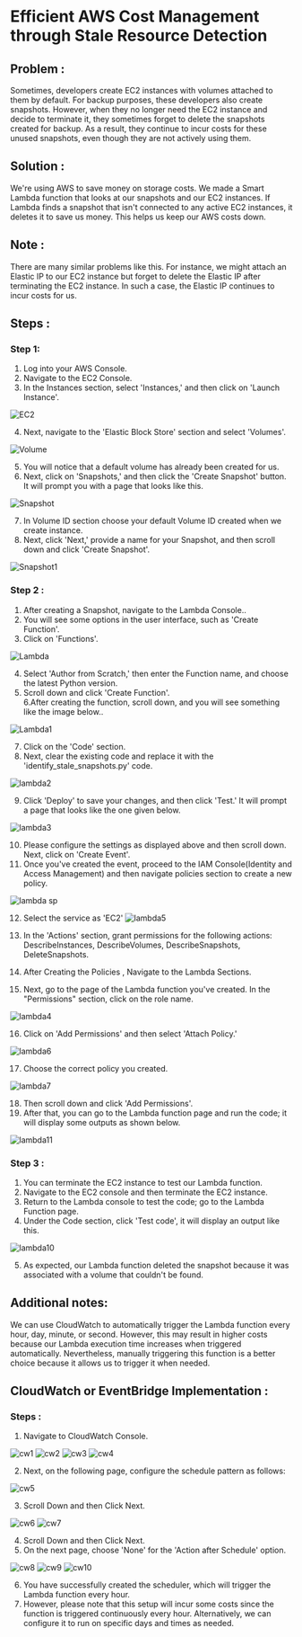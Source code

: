 # Efficient AWS Cost Management through Stale Resource Detection

## Problem :
Sometimes, developers create EC2 instances with volumes attached to them by default. For backup purposes, these developers also create snapshots. However, when they no longer need the EC2 instance and decide to terminate it, they sometimes forget to delete the snapshots created for backup. As a result, they continue to incur costs for these unused snapshots, even though they are not actively using them.

## Solution :
We're using AWS to save money on storage costs. We made a Smart Lambda function that looks at our snapshots and our EC2 instances. If Lambda finds a snapshot that isn't connected to any active EC2 instances, it deletes it to save us money. This helps us keep our AWS costs down.

## Note :
There are many similar problems like this. For instance, we might attach an Elastic IP to our EC2 instance but forget to delete the Elastic IP after terminating the EC2 instance. In such a case, the Elastic IP continues to incur costs for us.

## Steps :
### Step 1:
1. Log into your AWS Console.<br>
2. Navigate to the EC2 Console.<br>
3. In the Instances section, select 'Instances,' and then click on 'Launch Instance'.<br>

![EC2](https://github.com/itz-mathesh/aws-cost-optimization/assets/144098846/00d34fa9-8a86-4095-9253-3d30b5b2f43b)<br>

4. Next, navigate to the 'Elastic Block Store' section and select 'Volumes'.<br>

![Volume](https://github.com/itz-mathesh/aws-cost-optimization/assets/144098846/6e98098c-06b8-467f-a605-d9662af36bed)<br>

5. You will notice that a default volume has already been created for us.<br>
6. Next, click on 'Snapshots,' and then click the 'Create Snapshot' button. It will prompt you with a page that looks like this.<br>

![Snapshot](https://github.com/itz-mathesh/aws-cost-optimization/assets/144098846/ac7ce301-7166-434a-883a-75d30ba823e9)<br>

7. In Volume ID section choose your default Volume ID created when we create instance.<br>
8. Next, click 'Next,' provide a name for your Snapshot, and then scroll down and click 'Create Snapshot'.<br>

![Snapshot1](https://github.com/itz-mathesh/aws-cost-optimization/assets/144098846/e32bfc4d-6eaf-48f0-ad18-064aa63b5f1f)<br>

### Step 2 :
1. After creating a Snapshot, navigate to the Lambda Console..<br>
2. You will see some options in the user interface, such as 'Create Function'.<br>
3. Click on 'Functions'.<br>

![Lambda](https://github.com/itz-mathesh/aws-cost-optimization/assets/144098846/0e0b8165-2894-4159-9d4b-d8f966126e53)

4. Select 'Author from Scratch,' then enter the Function name, and choose the latest Python version.<br>
5. Scroll down and click 'Create Function'.<br>
6.After creating the function, scroll down, and you will see something like the image below..<br>

![Lambda1](https://github.com/itz-mathesh/aws-cost-optimization/assets/144098846/b910ebd4-d4aa-4b40-90e0-75381376f682)

7. Click on the 'Code' section.<br>
8. Next, clear the existing code and replace it with the 'identify_stale_snapshots.py' code.<br>

![lambda2](https://github.com/itz-mathesh/aws-cost-optimization/assets/144098846/412779d2-9547-496a-aa9c-2143265d4c73)

9. Click 'Deploy' to save your changes, and then click 'Test.' It will prompt a page that looks like the one given below.<br>

![lambda3](https://github.com/itz-mathesh/aws-cost-optimization/assets/144098846/ab918626-a9b0-4c97-915e-d54cdd2df9e8)

10. Please configure the settings as displayed above and then scroll down. Next, click on 'Create Event'.
11. Once you've created the event, proceed to the IAM Console(Identity and Access Management) and then navigate policies section to create a new policy.

![lambda sp](https://github.com/itz-mathesh/aws-cost-optimization/assets/144098846/bbbc219c-5046-441c-bfe4-307f96e4be5e)

12. Select the service as 'EC2'
![lambda5](https://github.com/itz-mathesh/aws-cost-optimization/assets/144098846/bfdfc8de-ab59-4ccd-900c-07a26d30bc34)

13. In the 'Actions' section, grant permissions for the following actions: DescribeInstances, DescribeVolumes, DescribeSnapshots, DeleteSnapshots.
14. After Creating the Policies , Navigate to the Lambda Sections.
15. Next, go to the page of the Lambda function you've created. In the "Permissions" section, click on the role name.

![lambda4](https://github.com/itz-mathesh/aws-cost-optimization/assets/144098846/3a6160ad-9b81-4aba-b052-03c3a1191df8)

16. Click on 'Add Permissions' and then select 'Attach Policy.'

![lambda6](https://github.com/itz-mathesh/aws-cost-optimization/assets/144098846/f37a6365-5416-427d-be99-4424ff6ead6e)

17. Choose the correct policy you created.

![lambda7](https://github.com/itz-mathesh/aws-cost-optimization/assets/144098846/473368f0-a3cf-4c3f-b8c0-d1cb62701ddd)

18. Then scroll down and click 'Add Permissions'.
19. After that, you can go to the Lambda function page and run the code; it will display some outputs as shown below.

![lambda11](https://github.com/itz-mathesh/aws-cost-optimization/assets/144098846/193c1496-b9ef-4455-bb29-718f9497b86d)

### Step 3 :
1. You can terminate the EC2 instance to test our Lambda function.
2. Navigate to the EC2 console and then terminate the EC2 instance.
3. Return to the Lambda console to test the code; go to the Lambda Function page.
4. Under the Code section, click 'Test code', it will display an output like this.

![lambda10](https://github.com/itz-mathesh/aws-cost-optimization/assets/144098846/d64968b5-951f-4f94-851d-b4841bba8beb)

5. As expected, our Lambda function deleted the snapshot because it was associated with a volume that couldn't be found.

## Additional notes:
We can use CloudWatch to automatically trigger the Lambda function every hour, day, minute, or second. However, this may result in higher costs because our Lambda execution time increases when triggered automatically. Nevertheless, manually triggering this function is a better choice because it allows us to trigger it when needed.

## CloudWatch or EventBridge Implementation :
### Steps :
1. Navigate to CloudWatch Console.

![cw1](https://github.com/itz-mathesh/aws-cost-optimization/assets/144098846/86e6d0b0-9870-43f5-bdaf-7550fe347ec9)
![cw2](https://github.com/itz-mathesh/aws-cost-optimization/assets/144098846/7a68754a-6228-4a00-be8a-815e2d70f8ce)
![cw3](https://github.com/itz-mathesh/aws-cost-optimization/assets/144098846/8124a1b3-efaf-453f-8ed6-d0d228c3edf2)
![cw4](https://github.com/itz-mathesh/aws-cost-optimization/assets/144098846/5a298d1f-7dc0-43e5-825b-b79a41ac8efc)

2. Next, on the following page, configure the schedule pattern as follows:

![cw5](https://github.com/itz-mathesh/aws-cost-optimization/assets/144098846/6d7d0a2b-e916-4930-af66-34a322302fe6)

3. Scroll Down and then Click Next.

![cw6](https://github.com/itz-mathesh/aws-cost-optimization/assets/144098846/dcca1fe9-faaf-4927-b50b-8d230ecfc7a2)
![cw7](https://github.com/itz-mathesh/aws-cost-optimization/assets/144098846/bbabe976-93d9-4f63-88f3-0937f6e433f7)

4. Scroll Down and then Click Next.
5. On the next page, choose 'None' for the 'Action after Schedule' option.

![cw8](https://github.com/itz-mathesh/aws-cost-optimization/assets/144098846/297b9ced-d775-4d6f-a583-9a5994343cc9)
![cw9](https://github.com/itz-mathesh/aws-cost-optimization/assets/144098846/d760257e-fe30-4610-9cd9-97a7ff86783b)
![cw10](https://github.com/itz-mathesh/aws-cost-optimization/assets/144098846/61f60cf5-ff79-4a87-a659-6b1cb1516865)

6. You have successfully created the scheduler, which will trigger the Lambda function every hour.
7. However, please note that this setup will incur some costs since the function is triggered continuously every hour. Alternatively, we can configure it to run on specific days and times as needed.

